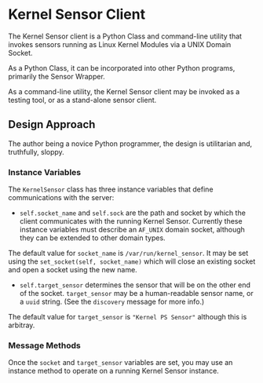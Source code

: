 # Kernel Sensor Client

The Kernel Sensor client is a Python Class and command-line utility
that invokes sensors running as Linux Kernel Modules via a UNIX Domain
Socket.

As a Python Class, it can be incorporated into other Python programs,
primarily the Sensor Wrapper.

As a command-line utility, the Kernel Sensor client may be invoked as
a testing tool, or as a stand-alone sensor client.

## Design Approach

The author being a novice Python programmer, the design is utilitarian
and, truthfully, sloppy.

### Instance Variables
The `KernelSensor` class has three instance variables
that define communications with the server:

* `self.socket_name` and `self.sock` are the path and socket by which
the client communicates with the running Kernel Sensor. Currently
these instance variables must describe an `AF_UNIX` domain socket, although
they can be extended to other domain types.

The default value for `socket_name` is `/var/run/kernel_sensor`. It
may be set using the `set_socket(self, socket_name)` which will close
an existing socket and open a socket using the new name.

* `self.target_sensor` determines the sensor that will be on the
other end of the socket. `target_sensor` may be a human-readable
sensor name, or a `uuid` string. (See the `discovery` message for more
info.)

The default value for `target_sensor` is `"Kernel PS Sensor"` although
this is arbitray.

### Message Methods
Once the `socket` and `target_sensor` variables are set, you may use
an instance method to operate on a running Kernel Sensor instance.
